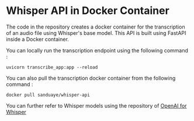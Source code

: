 # Whisper API in Docker Container

The code in the repository creates a docker container for the transcription of an audio file using Whisper's base model.
This API is built using FastAPI inside a Docker container.

You can locally run the transcription endpoint using the following command : 
```
uvicorn transcribe_app:app --reload
```

You can also pull the transcription docker container from the following command : 
```
docker pull sanduaye/whisper-api
```

You can further refer to Whisper models using the repository of [OpenAI for Whisper](https://pages.github.com/)
